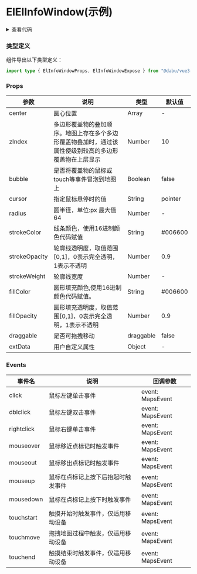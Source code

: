 <script setup>
import { onMounted, shallowRef } from "vue"
const dynamicComponent = shallowRef()
onMounted(() => {
  import('./infoWindow.vue').then(module => {
    dynamicComponent.value = module.default
  })
})
</script>

# ElElInfoWindow(示例)


<ClientOnly>
  <component :is="dynamicComponent" />
</ClientOnly>

<details>

<summary>查看代码</summary>

<<< @/examples/infoWindow/infoWindow.vue

</details>



### 类型定义

组件导出以下类型定义：

```ts
import type { ElInfoWindowProps, ElInfoWindowExpose } from "@dabu/vue3-amap";
```





### Props

| **参数** | **说明**       | **类型** | **默认值** |
| ------------ | -------------- | -------- | -------- |
| center | 圆心位置 | Array | - |
| zIndex | 多边形覆盖物的叠加顺序。地图上存在多个多边形覆盖物叠加时，通过该属性使级别较高的多边形覆盖物在上层显示 | Number | 10 |
| bubble | 是否将覆盖物的鼠标或touch等事件冒泡到地图上 | Boolean | false |
| cursor | 指定鼠标悬停时的值 | String | pointer |
| radius | 圆半径，单位:px 最大值64 | Number | - |
| strokeColor | 线条颜色，使用16进制颜色代码赋值 | String | \#006600 |
| strokeOpacity | 轮廓线透明度，取值范围[0,1]，0表示完全透明，1表示不透明 | Number | 0.9 |
| strokeWeight | 轮廓线宽度 | Number | - |
| fillColor | 圆形填充颜色,使用16进制颜色代码赋值。 | String | \#006600 |
| fillOpacity | 圆形填充透明度，取值范围[0,1]，0表示完全透明，1表示不透明 | Number | 0.9 |
| draggable | 是否可拖拽移动 | draggable | false |
| extData | 用户自定义属性 | Object | - |





### Events

| 事件名     | 说明                                                         | 回调参数         |
| ---------- | ------------------------------------------------------------ | ---------------- |
| click      | 鼠标左键单击事件                                             | event: MapsEvent |
| dblclick   | 鼠标左键双击事件                                             | event: MapsEvent |
| rightclick | 鼠标右键单击事件                                             | event: MapsEvent |
| mouseover  | 鼠标移近点标记时触发事件                                     | event: MapsEvent |
| mouseout   | 鼠标移出点标记时触发事件                                     | event: MapsEvent |
| mouseup    | 鼠标在点标记上按下后抬起时触发事件                           | event: MapsEvent |
| mousedown  | 鼠标在点标记上按下时触发事件                                 | event: MapsEvent |
| touchstart | 触摸开始时触发事件，仅适用移动设备                           | event: MapsEvent |
| touchmove  | 拖拽地图过程中触发，仅适用移动设备                           | event: MapsEvent |
| touchend   | 触摸结束时触发事件，仅适用移动设备                           | event: MapsEvent |